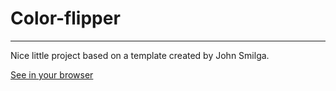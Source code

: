 # Color-flipper
***

 Nice little project based on a template created by John Smilga.
 
 [See in your browser](https://willson-alflen.github.io/color-flipper/)
 
 

